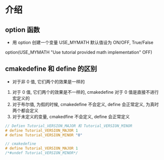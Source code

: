 # 介绍

## option 函数

- 用 option 创建一个变量 USE_MYMATH 默认值设为 ON/OFF, True/False

option(USE_MYMATH "Use tutorial provided math implementation" OFF)

## cmakedefine 和 define 的区别

- 对于非 0 值, 它们两个的效果是一样的

1. 对于 0 值, 它们两个的效果是不一样的, cmakedefine 对于 0 值是直接不进行宏定义的
2. 对于布尔值, 为假的时候, cmakedefine 不会定义, define 会正常定义, 为真时两个都会定义
3. 对于未定义的变量, cmakedfine 不会定义, define 会正常定义

```c
// Defien Tutorial_VERSION_MAJOR 和 Tutorial_VERSION_MINOR
# define Tutorial_VERSION_MAJOR 1
# define Tutorial_VERSION_MINOR "0"

// cmakedefine
# define Tutorial_VERSION_MAJOR 1
/*#undef Tutorial_VERSION_MINOR*/
```
